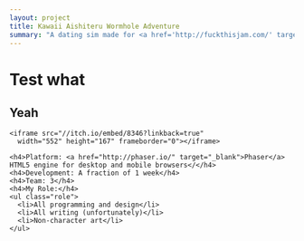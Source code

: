 ```yaml
---
layout: project
title: Kawaii Aishiteru Wormhole Adventure
summary: "A dating sim made for <a href='http://fuckthisjam.com/' target='_blank'>Fuck This Jame 2014</a>.<br />The goal was to make a game in a genre that you hate and/or know nothing about."
---
```


# Test what
## Yeah

    <iframe src="//itch.io/embed/8346?linkback=true" 
      width="552" height="167" frameborder="0"></iframe>
      
    <h4>Platform: <a href="http://phaser.io/" target="_blank">Phaser</a> HTML5 engine for desktop and mobile browsers</</h4>
    <h4>Development: A fraction of 1 week</h4>
    <h4>Team: 3</h4>
    <h4>My Role:</h4>
    <ul class="role">
      <li>All programming and design</li>
      <li>All writing (unfortunately)</li>
      <li>Non-character art</li>
    </ul>